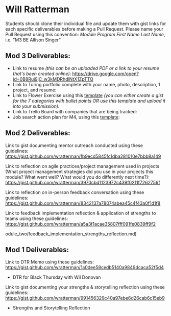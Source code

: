 
# Will Ratterman

Students should clone their individual file and update them with gist links for each specific deliverables before making a Pull Request. Please name your Pull Request using this convention: *Module Program First Name Last Name*, i.e. "M3 BE Allison Singer"

## Mod 3 Deliverables:

* Link to resume *(this can be an uploaded PDF or a link to your resume that's been created online)*: https://drive.google.com/open?id=0B8Rui9jC_w3kMDRhdlNtX1ZpTTQ
* Link to Turing portfolio complete with your name, photo, description, 1 project, and resume:
* Link to Flower Exercise using this [template](https://github.com/turingschool/career-development-curriculum/blob/master/files/Career%20Unit%20-%20The%20Flower%20Diagram.pdf) *(you can either create a gist for the 7 categories with bullet points OR use this template and upload it into your submission):*
* Link to Trello Board with companies that are being tracked: 
* Job search action plan for M4, using this [template](https://github.com/turingschool/career-development-curriculum/blob/master/module_three/mod_4_action_plan_template.md):

## Mod 2 Deliverables:

Link to gist documenting mentor outreach conducted using these guidelines: https://gist.github.com/wratterman/fb9ecd5845fc1dba281010e7bbb8a149

Link to reflection on agile practices/project management used in projects (What project management strategies did you use in your projects this module? What went well? What would you do differently next time?): https://gist.github.com/wratterman/3970cbd1123972c439f0211f7262756f

Link to reflection on in-person feedback conversation using these guidelines: https://gist.github.com/wratterman/8342137a78074abea45c4f43a0f1d1f8

Link to feedback implementation reflection & application of strengths to teams using these guidelines: https://gist.github.com/wratterman/a5a3f1acae35807fff091fe0839ff9f2

odule_two/feedback_implementation_strengths_reflection.md)

## Mod 1 Deliverables:

Link to DTR Memo using these guidelines: https://gist.github.com/wratterman/1a0dee58cedb5140a9849dcaca52f5d4
 - DTR for Black Thursday with Wil Donovan

Link to gist documenting your strengths & storytelling reflection using these guidelines: https://gist.github.com/wratterman/991456329c40a97ebe6d26cab6c15eb9

 - Strengths and Storytelling Reflection
